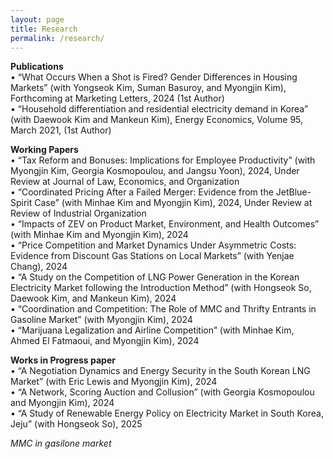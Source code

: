 ```yaml
---
layout: page
title: Research
permalink: /research/
---
```


<b>Publications</b>  
• “What Occurs When a Shot is Fired? Gender Differences in Housing Markets” (with Yongseok Kim, Suman Basuroy, and Myongjin Kim), Forthcoming at Marketing Letters, 2024 (1st Author)  
• “Household differentiation and residential electricity demand in Korea” (with Daewook Kim and Mankeun Kim), Energy Economics, Volume 95, March 2021, (1st Author)  



<b>Working Papers</b>  
• “Tax Reform and Bonuses: Implications for Employee Productivity” (with Myongjin Kim, Georgia Kosmopoulou, and Jangsu Yoon), 2024, Under Review at Journal of Law, Economics, and Organization  
• “Coordinated Pricing After a Failed Merger: Evidence from the JetBlue-Spirit Case” (with Minhae Kim and Myongjin Kim), 2024, Under Review at Review of Industrial Organization  
• “Impacts of ZEV on Product Market, Environment, and Health Outcomes” (with Minhae Kim and Myongjin Kim), 2024  
• “Price Competition and Market Dynamics Under Asymmetric Costs: Evidence from Discount Gas Stations on Local Markets” (with Yenjae Chang), 2024  
• “A Study on the Competition of LNG Power Generation in the Korean Electricity Market following the Introduction Method” (with Hongseok So, Daewook Kim, and Mankeun Kim), 2024  
• “Coordination and Competition: The Role of MMC and Thrifty Entrants in Gasoline Market” (with Myongjin Kim), 2024  
• “Marijuana Legalization and Airline Competition” (with Minhae Kim, Ahmed El Fatmaoui, and Myongjin Kim), 2024  


<b>Works in Progress paper</b>  
• “A Negotiation Dynamics and Energy Security in the South Korean LNG Market” (with Eric Lewis and Myongjin Kim), 2024  
• “A Network, Scoring Auction and Collusion” (with Georgia Kosmopoulou and Myongjin Kim), 2024  
• “A Study of Renewable Energy Policy on Electricity Market in South Korea, Jeju” (with Hongseok So), 2025  

<em> MMC in gasilone market</em>  
